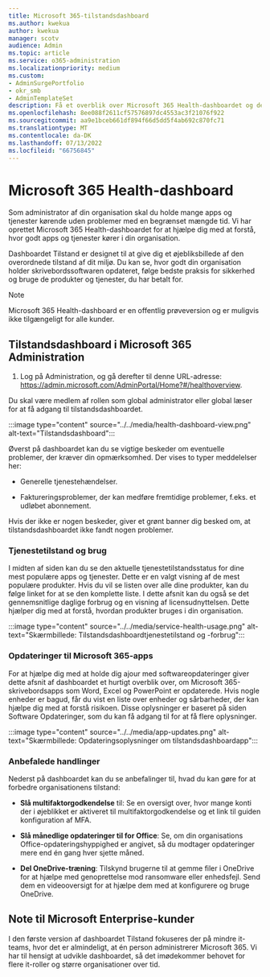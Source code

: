 ```yaml
---
title: Microsoft 365-tilstandsdashboard
ms.author: kwekua
author: kwekua
manager: scotv
audience: Admin
ms.topic: article
ms.service: o365-administration
ms.localizationpriority: medium
ms.custom:
- AdminSurgePortfolio
- okr_smb
- AdminTemplateSet
description: Få et overblik over Microsoft 365 Health-dashboardet og dets rolle i at holde dig opdateret om tilstanden af din Microsoft 365-organisation.
ms.openlocfilehash: 8ee088f2611cf57576897dc4553ac3f21076f922
ms.sourcegitcommit: aa9e1bceb661df894f66d5dd5f4ab692c870fc71
ms.translationtype: MT
ms.contentlocale: da-DK
ms.lasthandoff: 07/13/2022
ms.locfileid: "66756845"
---
```

# <a name="microsoft-365-health-dashboard"></a>Microsoft 365 Health-dashboard

Som administrator af din organisation skal du holde mange apps og tjenester kørende uden problemer med en begrænset mængde tid. Vi har oprettet Microsoft 365 Health-dashboardet for at hjælpe dig med at forstå, hvor godt apps og tjenester kører i din organisation.

Dashboardet Tilstand er designet til at give dig et øjebliksbillede af den overordnede tilstand af dit miljø. Du kan se, hvor godt din organisation holder skrivebordssoftwaren opdateret, følge bedste praksis for sikkerhed og bruge de produkter og tjenester, du har betalt for.

> [!NOTE]
> Microsoft 365 Health-dashboard er en offentlig prøveversion og er muligvis ikke tilgængeligt for alle kunder.

## <a name="health-dashboard-in-the-microsoft-365-admin-center"></a>Tilstandsdashboard i Microsoft 365 Administration

1. Log på Administration, og gå derefter til denne URL-adresse: https://admin.microsoft.com/AdminPortal/Home?#/healthoverview.

Du skal være medlem af rollen som global administrator eller global læser for at få adgang til tilstandsdashboardet.

:::image type="content" source="../../media/health-dashboard-view.png" alt-text="Tilstandsdashboard":::

Øverst på dashboardet kan du se vigtige beskeder om eventuelle problemer, der kræver din opmærksomhed.  Der vises to typer meddelelser her:

- Generelle tjenestehændelser.

- Faktureringsproblemer, der kan medføre fremtidige problemer, f.eks. et udløbet abonnement.

Hvis der ikke er nogen beskeder, giver et grønt banner dig besked om, at tilstandsdashboardet ikke fandt nogen problemer.

### <a name="service-health-and-usage"></a>Tjenestetilstand og brug

I midten af siden kan du se den aktuelle tjenestetilstandsstatus for dine mest populære apps og tjenester. Dette er en valgt visning af de mest populære produkter. Hvis du vil se listen over alle dine produkter, kan du følge linket for at se den komplette liste. I dette afsnit kan du også se det gennemsnitlige daglige forbrug og en visning af licensudnyttelsen. Dette hjælper dig med at forstå, hvordan produkter bruges i din organisation.

:::image type="content" source="../../media/service-health-usage.png" alt-text="Skærmbillede: Tilstandsdashboardtjenestetilstand og -forbrug":::

### <a name="microsoft-365-app-updates"></a>Opdateringer til Microsoft 365-apps

For at hjælpe dig med at holde dig ajour med softwareopdateringer giver dette afsnit af dashboardet et hurtigt overblik over, om Microsoft 365-skrivebordsapps som Word, Excel og PowerPoint er opdaterede. Hvis nogle enheder er bagud, får du vist en liste over enheder og sårbarheder, der kan hjælpe dig med at forstå risikoen. Disse oplysninger er baseret på siden Software Opdateringer, som du kan få adgang til for at få flere oplysninger.

:::image type="content" source="../../media/app-updates.png" alt-text="Skærmbillede: Opdateringsoplysninger om tilstandsdashboardapp":::

### <a name="recommended-actions"></a>Anbefalede handlinger

Nederst på dashboardet kan du se anbefalinger til, hvad du kan gøre for at forbedre organisationens tilstand:

- **Slå multifaktorgodkendelse** til: Se en oversigt over, hvor mange konti der i øjeblikket er aktiveret til multifaktorgodkendelse og et link til guiden konfiguration af MFA.

- **Slå månedlige opdateringer til for Office**: Se, om din organisations Office-opdateringshyppighed er angivet, så du modtager opdateringer mere end én gang hver sjette måned.

- **Del OneDrive-træning**: Tilskynd brugerne til at gemme filer i OneDrive for at hjælpe med genoprettelse mod ransomware eller enhedsfejl. Send dem en videooversigt for at hjælpe dem med at konfigurere og bruge OneDrive.

## <a name="note-for-microsoft-enterprise-customers"></a>Note til Microsoft Enterprise-kunder

I den første version af dashboardet Tilstand fokuseres der på mindre it-teams, hvor det er almindeligt, at én person administrerer Microsoft 365. Vi har til hensigt at udvikle dashboardet, så det imødekommer behovet for flere it-roller og større organisationer over tid.
